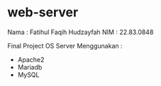 # web-server
Nama : Fatihul Faqih Hudzayfah
NIM : 22.83.0848

Final Project OS Server
Menggunakan :
- Apache2
- Mariadb
- MySQL
